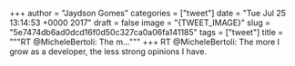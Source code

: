 
+++
author = "Jaydson Gomes"
categories = ["tweet"]
date = "Tue Jul 25 13:14:53 +0000 2017"
draft = false
image = "{TWEET_IMAGE}"
slug = "5e7474db6ad0dcd16f0d50c327ca0a06fa141185"
tags = ["tweet"]
title = """RT @MicheleBertoli: The m..."""
+++
RT @MicheleBertoli: The more I grow as a developer, the less strong opinions I have.
